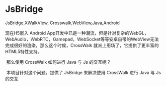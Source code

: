 # JsBridge
JsBridge,XWalkView, Crosswalk,WebView,Java,Android

  现在H5嵌入 Android App开发中已是一种潮流，但是针对复杂的WebGL，WebAudio，WebRTC，Gamepad，WebSocket等等安卓自带的WebView无法完成很好的渲染，那么这个时候，CrossWalk 就派上用场了，它提供了更丰富的HTML5特性支持。

  那么使用 CrossWalk 如何进行 Java 与 Js 的交互呢？
  
  本项目针对这个问题，提供了 JsBridge 来解决使用 CrossWalk 进行 Java 与 Js 的交互
